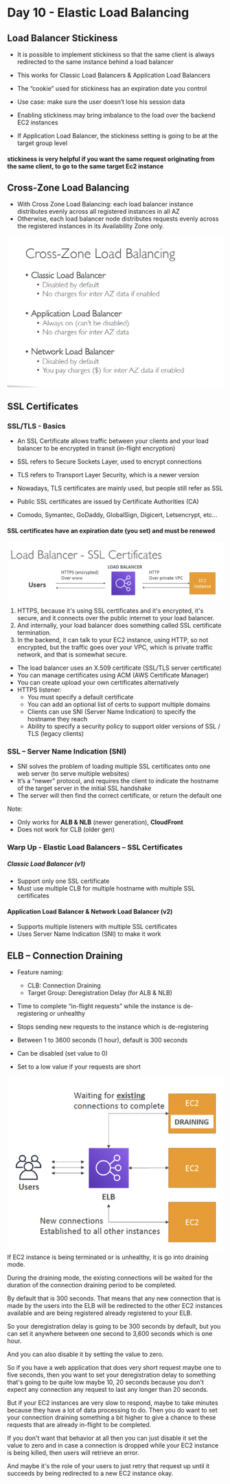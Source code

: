 # Day 10 - Elastic Load Balancing

## Load Balancer Stickiness
- It is possible to implement stickiness so that the same client is always redirected to the same instance behind a load balancer

- This works for Classic Load Balancers & Application Load Balancers

- The “cookie” used for stickiness has an expiration date you control

- Use case: make sure the user doesn’t lose his session data

- Enabling stickiness may bring imbalance to the load over the backend EC2 instances

- If Application Load Balancer, the stickiness setting is going to be at the target group level
#### stickiness is very helpful if you want the same request originating from the same client, to go to the same target Ec2 instance

## Cross-Zone Load Balancing
- With Cross Zone Load Balancing: each load balancer instance distributes evenly across all registered instances in all AZ
- Otherwise, each load balancer node distributes requests evenly across the registered instances in its Availability Zone only.

![](Cross-Zone%20Load%20Balancing.png)

## SSL Certificates
### SSL/TLS - Basics
- An SSL Certificate allows traffic between your clients and your load balancer
  to be encrypted in transit (in-flight encryption)
  
- SSL refers to Secure Sockets Layer, used to encrypt connections
  
- TLS refers to Transport Layer Security, which is a newer version
  
- Nowadays, TLS certificates are mainly used, but people still refer as SSL


- Public SSL certificates are issued by Certificate Authorities (CA)
  
- Comodo, Symantec, GoDaddy, GlobalSign, Digicert, Letsencrypt, etc…


#### SSL certificates have an expiration date (you set) and must be renewed

![](Load%20Balancer%20-%20SSL%20Certificates.png)
1. HTTPS, because it's using SSL certificates and it's encrypted, it's secure, and it connects over the public internet to your load balancer.
2. And internally, your load balancer does something called SSL certificate termination.
3. In the backend, it can talk to your EC2 instance, using HTTP, so not encrypted, but the traffic goes over your VPC, which is private traffic network, and that is somewhat secure.


- The load balancer uses an X.509 certificate (SSL/TLS server certificate)
- You can manage certificates using ACM (AWS Certificate Manager)
- You can create upload your own certificates alternatively
- HTTPS listener:
  - You must specify a default certificate
  - You can add an optional list of certs to support multiple domains
  - Clients can use SNI (Server Name Indication) to specify the hostname they reach
  - Ability to specify a security policy to support older versions of SSL / TLS (legacy clients)
  
### SSL – Server Name Indication (SNI)
- SNI solves the problem of loading multiple SSL certificates onto one web server (to serve multiple websites)
- It’s a “newer” protocol, and requires the client to indicate the hostname of the target server in the initial SSL handshake
- The server will then find the correct certificate, or return the default one

Note:
- Only works for **ALB & NLB** (newer generation), **CloudFront**
- Does not work for CLB (older gen)

### Warp Up - Elastic Load Balancers – SSL Certificates
##### Classic Load Balancer (v1)
- Support only one SSL certificate
- Must use multiple CLB for multiple hostname with multiple SSL certificates
#### Application Load Balancer & Network Load Balancer (v2)
- Supports multiple listeners with multiple SSL certificates
- Uses Server Name Indication (SNI) to make it work

## ELB – Connection Draining

- Feature naming:
  - CLB: Connection Draining
  - Target Group: Deregistration Delay (for ALB & NLB)

- Time to complete “in-flight requests” while
the instance is de-registering or unhealthy
- Stops sending new requests to the instance
which is de-registering
- Between 1 to 3600 seconds (1 hour), default is 300
seconds
- Can be disabled (set value to 0)
- Set to a low value if your requests are short

![](Connection%20Draining.png)
If EC2 instance is being terminated or is unhealthy, it is go into draining mode.

During the draining mode, the existing connections will be waited for the duration of the connection draining period to be completed.

By default that is 300 seconds. That means that any new connection that is made by the users into the ELB will be redirected to the other EC2 instances available and are being registered already registered to your ELB.

So your deregistration delay is going to be 300 seconds by default, but you can set it anywhere between one second to 3,600 seconds which is one hour.

And you can also disable it by setting the value to zero.

So if you have a web application that does very short request maybe one to five seconds, then you want to set your deregistration delay to something that's going to be quite low maybe 10, 20 seconds because you don't expect any connection any request to last any longer than 20 seconds.

But if your EC2 instances are very slow to respond, maybe to take minutes because they have a lot of data processing to do. Then you do want to set your connection draining something a bit higher to give a chance to these requests that are already in-flight to be completed.

If you don't want that behavior at all then you can just disable it set the value to zero and in case a connection is dropped while your EC2 instance is being killed, then users will retrieve an error.

And maybe it's the role of your users to just retry that request up until it succeeds by being redirected to a new EC2 instance okay.